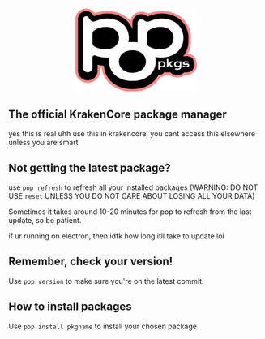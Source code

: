 <p align="center">
  <img src="poplogo.png" alt="pop logo" width="240">
</p>

## The official KrakenCore package manager
yes this is real uhh
use this in krakencore, you cant access this elsewhere unless you are smart

## Not getting the latest package?
use ```pop refresh``` to refresh all your installed packages
(WARNING: DO NOT USE ```reset``` UNLESS YOU DO NOT CARE ABOUT LOSING ALL YOUR DATA)

Sometimes it takes around 10-20 minutes for pop to refresh from the last update, so be patient.

if ur running on electron, then idfk how long itll take to update lol

## Remember, check your version!
Use ```pop version``` to make sure you're on the latest commit.

## How to install packages
Use ```pop install pkgname``` to install your chosen package

